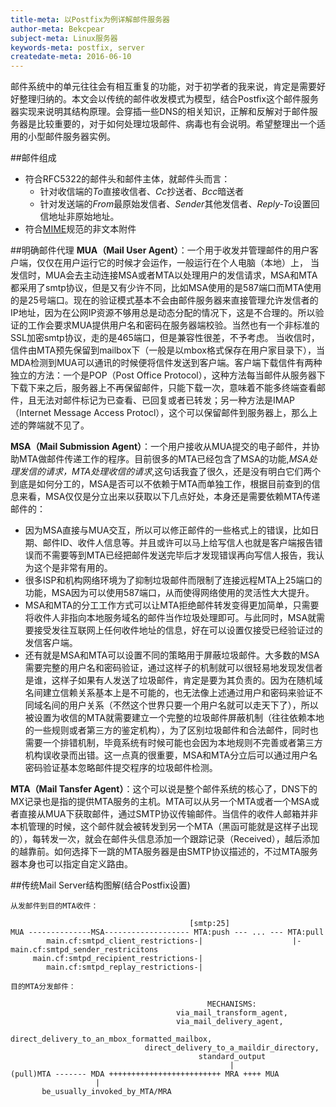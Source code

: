 ```yaml
---
title-meta: 以Postfix为例详解邮件服务器
author-meta: Bekcpear
subject-meta: Linux服务器
keywords-meta: postfix, server
createdate-meta: 2016-06-10
---
```

邮件系统中的单元往往会有相互重复的功能，对于初学者的我来说，肯定是需要好好整理归纳的。本文会以传统的邮件收发模式为模型，结合Postfix这个邮件服务器实现来说明其结构原理。会穿插一些DNS的相关知识，正解和反解对于邮件服务器是比较重要的，对于如何处理垃圾邮件、病毒也有会说明。希望整理出一个适用的小型邮件服务器实例。

##邮件组成
+ 符合RFC5322的邮件头和邮件主体，就邮件头而言：
  + 针对收信端的*To*直接收信者、*Cc*抄送者、*Bcc*暗送者
  + 针对发送端的*From*最原始发信者、*Sender*其他发信者、*Reply-To*设置回信地址非原始地址。
+ 符合[MIME](https://en.wikipedia.org/wiki/MIME)规范的非文本附件

##明确邮件代理
**MUA（Mail User Agent）**：一个用于收发并管理邮件的用户客户端，仅仅在用户运行它的时候才会运作，一般运行在个人电脑（本地）上，
当发信时，MUA会去主动连接MSA或者MTA以处理用户的发信请求，MSA和MTA都采用了smtp协议，但是又有少许不同，比如MSA使用的是587端口而MTA使用的是25号端口。现在的验证模式基本不会由邮件服务器来直接管理允许发信者的IP地址，因为在公网IP资源不够用总是动态分配的情况下，这是不合理的。所以验证的工作会要求MUA提供用户名和密码在服务器端校验。当然也有一个非标准的SSL加密smtp协议，走的是465端口，但是兼容性很差，不予考虑。
当收信时，信件由MTA预先保留到mailbox下（一般是以mbox格式保存在用户家目录下），当MDA检测到MUA可以通讯的时候便将信件发送到客户端。客户端下载信件有两种独立的方法：一个是POP（Post Office Protocol），这种方法每当邮件从服务器下下载下来之后，服务器上不再保留邮件，只能下载一次，意味着不能多终端查看邮件，且无法对邮件标记为已查看、已回复或者已转发；另一种方法是IMAP（Internet Message Access Protocl），这个可以保留邮件到服务器上，那么上述的弊端就不见了。

**MSA（Mail Submission Agent）**：一个用户接收从MUA提交的电子邮件，并协助MTA做邮件传递工作的程序。目前很多的MTA已经包含了MSA的功能,*MSA处理发信的请求，MTA处理收信的请求*,这句话我査了很久，还是没有明白它们两个到底是如何分工的，MSA是否可以不依赖于MTA而单独工作，根据目前查到的信息来看，MSA仅仅是分立出来以获取以下几点好处，本身还是需要依赖MTA传递邮件的：
+ 因为MSA直接与MUA交互，所以可以修正邮件的一些格式上的错误，比如日期、邮件ID、收件人信息等。并且或许可以马上给写信人也就是客户端报告错误而不需要等到MTA已经把邮件发送完毕后才发现错误再向写信人报告，我认为这个是非常有用的。
+ 很多ISP和机构网络环境为了抑制垃圾邮件而限制了连接远程MTA上25端口的功能，MSA因为可以使用587端口，从而使得网络使用的灵活性大大提升。
+ MSA和MTA的分工工作方式可以让MTA拒绝邮件转发变得更加简单，只需要将收件人非指向本地服务域名的邮件当作垃圾处理即可。与此同时，MSA就需要接受发往互联网上任何收件地址的信息，好在可以设置仅接受已经验证过的发信客户端。
+ 还有就是MSA和MTA可以设置不同的策略用于屏蔽垃圾邮件。大多数的MSA需要完整的用户名和密码验证，通过这样子的机制就可以很轻易地发现发信者是谁，这样子如果有人发送了垃圾邮件，肯定是要为其负责的。因为在随机域名间建立信赖关系基本上是不可能的，也无法像上述通过用户和密码来验证不同域名间的用户关系（不然这个世界只要一个用户名就可以走天下了），所以被设置为收信的MTA就需要建立一个完整的垃圾邮件屏蔽机制（往往依赖本地的一些规则或者第三方的鉴定机构），为了区别垃圾邮件和合法邮件，同时也需要一个排错机制，毕竟系统有时候可能也会因为本地规则不完善或者第三方机构误收录而出错。这一点真的很重要，MSA和MTA分立后可以通过用户名密码验证基本忽略邮件提交程序的垃圾邮件检测。

**MTA（Mail Tansfer Agent）**：这个可以说是整个邮件系统的核心了，DNS下的MX记录也是指的提供MTA服务的主机。MTA可以从另一个MTA或者一个MSA或者直接从MUA下获取邮件，通过SMTP协议传输邮件。当信件的收件人邮箱并非本机管理的时候，这个邮件就会被转发到另一个MTA（黑函可能就是这样子出现的），每转发一次，就会在邮件头信息添加一个跟踪记录（Received），越后添加的越靠前。如何选择下一跳的MTA服务器是由SMTP协议描述的，不过MTA服务器本身也可以指定自定义路由。


##传统Mail Server结构图解(结合Postfix设置)
```
从发邮件到目的MTA收件：

                                        [smtp:25] 
MUA --------------MSA------------------- MTA:push --- ... --- MTA:pull
        main.cf:smtpd_client_restrictions-|                    |-main.cf:smtpd_sender_restricitons
     main.cf:smtpd_recipient_restrictions-|
        main.cf:smtpd_replay_restrictions-|
```

```
目的MTA分发邮件：

                                            MECHANISMS:
                                     via_mail_transform_agent,
                                     via_mail_delivery_agent,
                           direct_delivery_to_an_mbox_formatted_mailbox,
                              direct_delivery_to_a_maildir_directory,
                                          standard_output
                                                 |
(pull)MTA ------- MDA +++++++++++++++++++++++++ MRA ++++ MUA
                   |
       be_usually_invoked_by_MTA/MRA
```
